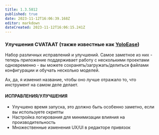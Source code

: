 ```yaml
---
title: 1.3.5812
published: true
date: 2023-11-12T16:06:39.168Z
editor: markdown
dateCreated: 2023-11-12T16:06:15.241Z
---
```

### Улучшения CVATAAT (также известные как [YoloEase](https://wiki.eyeauras.net/en/YoloEase))

Набор различных исправлений и улучшений. Самое заметное из них - теперь приложение поддерживает работу с несколькими проектами одновременно - вы можете сохранять/загружать/делиться файлами конфигурации и обучать несколько моделей.

Ах, да, я изменил название, чтобы оно лучше отражало то, что инструмент на самом деле делает.

#### **ИСПРАВЛЕНИЯ/УЛУЧШЕНИЯ**
- Улучшено время запуска, это должно быть особенно заметно, если вы используете скрипты
- Настройка логирования для минимизации влияния на производительность
- Множественные изменения UX/UI в редакторе привязок